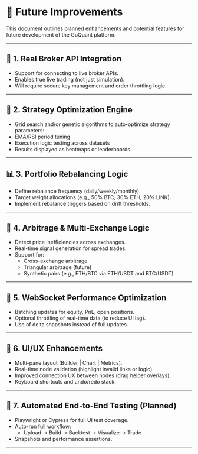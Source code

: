 # 🚀 Future Improvements

This document outlines planned enhancements and potential features for future development of the GoQuant platform.

---

## 🔗 1. Real Broker API Integration

- Support for connecting to live broker APIs.
- Enables true live trading (not just simulation).
- Will require secure key management and order throttling logic.

---

## 🧬 2. Strategy Optimization Engine

- Grid search and/or genetic algorithms to auto-optimize strategy parameters:
- EMA/RSI period tuning
- Execution logic testing across datasets
- Results displayed as heatmaps or leaderboards.

---

## 📊 3. Portfolio Rebalancing Logic

- Define rebalance frequency (daily/weekly/monthly).
- Target weight allocations (e.g., 50% BTC, 30% ETH, 20% LINK).
- Implement rebalance triggers based on drift thresholds.

---

## 🔁 4. Arbitrage & Multi-Exchange Logic

- Detect price inefficiencies across exchanges.
- Real-time signal generation for spread trades.
- Support for:
  - Cross-exchange arbitrage
  - Triangular arbitrage (future)
  - Synthetic pairs (e.g., ETH/BTC via ETH/USDT and BTC/USDT)

---

## 📡 5. WebSocket Performance Optimization

- Batching updates for equity, PnL, open positions.
- Optional throttling of real-time data (to reduce UI lag).
- Use of delta snapshots instead of full updates.

---

## 🎨 6. UI/UX Enhancements

- Multi-pane layout (Builder | Chart | Metrics).
- Real-time node validation (highlight invalid links or logic).
- Improved connection UX between nodes (drag helper overlays).
- Keyboard shortcuts and undo/redo stack.

---

## 🧪 7. Automated End-to-End Testing (Planned)

- Playwright or Cypress for full UI test coverage.
- Auto-run full workflow:
  - Upload → Build → Backtest → Visualize → Trade
- Snapshots and performance assertions.

---

